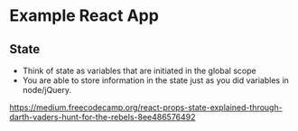 # Example React App

<h2> State </h2>

* Think of state as variables that are initiated in the global scope
* You are able to store information in the state just as you did variables in node/jQuery.

https://medium.freecodecamp.org/react-props-state-explained-through-darth-vaders-hunt-for-the-rebels-8ee486576492